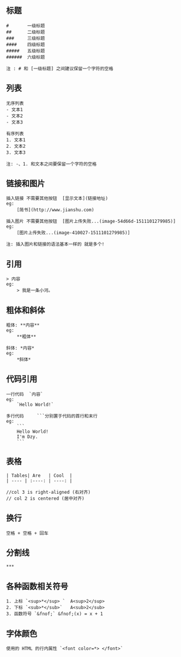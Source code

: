 ## 标题
	#  		一级标题
	## 		二级标题
	### 	三级标题
	####	四级标题
	#####	五级标题
	######	六级标题

	注 : # 和 [一级标题] 之间建议保留一个字符的空格 

## 列表

	无序列表
	- 文本1
	- 文本2
	- 文本3

	有序列表
	1. 文本1
	2. 文本2
	3. 文本3

	注: -、1. 和文本之间要保留一个字符的空格

## 链接和图片

	插入链接 不需要其他按钮  [显示文本](链接地址)
	eg:
		[简书](http://www.jianshu.com)

	插入图片 不需要其他按钮  [图片上传失败...(image-54d66d-1511101279985)]
	eg:
		[图片上传失败...(image-410027-1511101279985)]

	注: 插入图片和链接的语法基本一样的 就是多个!

## 引用
	> 内容
	eg:
		> 我是一条小河。

## 粗体和斜体

	粗体: **内容** 
	eg:
		**粗体**

	斜体: *内容*
	eg:
		*斜体*

## 代码引用

	一行代码  `内容`
	eg:
		`Hello World!`

	多行代码	 ```分别置于代码的首行和末行
	eg:
		```
		Hello World!
		I'm Dzy.
		```

## 表格
							
	| Tables| Are 	| Cool	|
	| ---- | :----: | ----: |
	
	//col 3 is right-aligned (右对齐)
	// col 2 is centered (居中对齐)


## 换行
	空格 + 空格 + 回车

## 分割线
	***

## 各种函数相关符号
	1. 上标 `<sup>*</sup> `  A<sup>2</sup>  
	2. 下标 `<sub>*</sub>`   A<sub>2</sub>  
	3. 函数符号 `&fnof;` &fnof;(x) = x + 1  

## 字体颜色
	使用的 HTML 的行内属性 `<font color=*> </font>`

